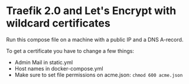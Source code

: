 # Traefik 2.0 and Let's Encrypt with wildcard certificates

Run this compose file on a machine with a public IP and a DNS A-record.

To get a certificate you have to change a few things:
* Admin Mail in static.yml
* Host names in docker-compose.yml
* Make sure to set file permissions on acme.json: `chmod 600 acme.json`

